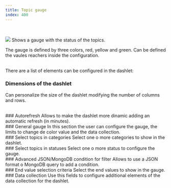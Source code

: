 ```yaml
---
title: Topic gauge
index: 400
---
```


    
<br />

<img src="/static/images/icons/gauge.png" /> Shows a gauge with the status of the topics.

The gauge is defined by three colors, red, yellow and green. Can be defined the vaules reachers inside the configuration.


<br />
There are a list of elements can be configured in the dashlet:


### Dimensions of the dashlet
Can personalize the size of the dashlet modifying the number of columns and rows.

<br />
### Autorefresh
Allows to make the dashlet more dinamic adding an automatic refresh (in minutes).

<br />
### General gauge
In this section the user can configure the gauge, the limits to change de color value and the data collection.


<br />
### Select topics in categories
Select one o more categories to show in the dashlet.


<br />
### Select topics in statuses
Select one o more status to configure the gauge.


<br />
### Advanced JSON/MongoDB condition for filter
Allows to use a JSON format o MongoDB query to add a condition. 


<br />
### End value selection criteria
Select the end values to show in the gauge.

<br />
### Data collection
Use this fields to configure additional elements of the data collection for the dashlet.